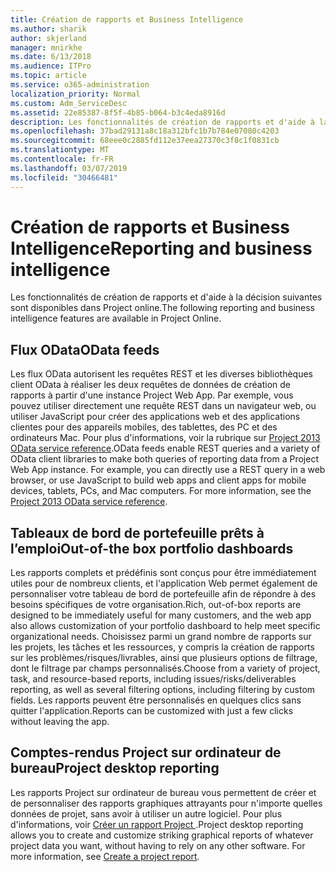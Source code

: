 ```yaml
---
title: Création de rapports et Business Intelligence
ms.author: sharik
author: skjerland
manager: mnirkhe
ms.date: 6/13/2018
ms.audience: ITPro
ms.topic: article
ms.service: o365-administration
localization_priority: Normal
ms.custom: Adm_ServiceDesc
ms.assetid: 22e85387-8f5f-4b85-b064-b3c4eda8916d
description: Les fonctionnalités de création de rapports et d'aide à la décision suivantes sont disponibles dans Project online.
ms.openlocfilehash: 37bad29131a8c18a312bfc1b7b784e07080c4203
ms.sourcegitcommit: 68eee0c2885fd112e37eea27370c3f8c1f0831cb
ms.translationtype: MT
ms.contentlocale: fr-FR
ms.lasthandoff: 03/07/2019
ms.locfileid: "30466481"
---
```

# <a name="reporting-and-business-intelligence"></a><span data-ttu-id="8e2e6-103">Création de rapports et Business Intelligence</span><span class="sxs-lookup"><span data-stu-id="8e2e6-103">Reporting and business intelligence</span></span>

<span data-ttu-id="8e2e6-104">Les fonctionnalités de création de rapports et d'aide à la décision suivantes sont disponibles dans Project online.</span><span class="sxs-lookup"><span data-stu-id="8e2e6-104">The following reporting and business intelligence features are available in Project Online.</span></span>
  
## <a name="odata-feeds"></a><span data-ttu-id="8e2e6-105">Flux OData</span><span class="sxs-lookup"><span data-stu-id="8e2e6-105">OData feeds</span></span>
<span data-ttu-id="8e2e6-106"><a name="bkmk_ODataFeeds"> </a></span><span class="sxs-lookup"><span data-stu-id="8e2e6-106"></span></span>

<span data-ttu-id="8e2e6-p101">Les flux OData autorisent les requêtes REST et les diverses bibliothèques client OData à réaliser les deux requêtes de données de création de rapports à partir d'une instance Project Web App. Par exemple, vous pouvez utiliser directement une requête REST dans un navigateur web, ou utiliser JavaScript pour créer des applications web et des applications clientes pour des appareils mobiles, des tablettes, des PC et des ordinateurs Mac. Pour plus d'informations, voir la rubrique sur [Project 2013 OData service reference](http://go.microsoft.com/fwlink/?LinkID=823655&amp;clcid=0x409).</span><span class="sxs-lookup"><span data-stu-id="8e2e6-p101">OData feeds enable REST queries and a variety of OData client libraries to make both queries of reporting data from a Project Web App instance. For example, you can directly use a REST query in a web browser, or use JavaScript to build web apps and client apps for mobile devices, tablets, PCs, and Mac computers. For more information, see the [Project 2013 OData service reference](http://go.microsoft.com/fwlink/?LinkID=823655&amp;clcid=0x409).</span></span>
  
## <a name="out-of-the-box-portfolio-dashboards"></a><span data-ttu-id="8e2e6-110">Tableaux de bord de portefeuille prêts à l’emploi</span><span class="sxs-lookup"><span data-stu-id="8e2e6-110">Out-of-the box portfolio dashboards</span></span>
<span data-ttu-id="8e2e6-111"><a name="bkmk_OutOfTheBoxPortfolioDashboards"> </a></span><span class="sxs-lookup"><span data-stu-id="8e2e6-111"></span></span>

<span data-ttu-id="8e2e6-112">Les rapports complets et prédéfinis sont conçus pour être immédiatement utiles pour de nombreux clients, et l'application Web permet également de personnaliser votre tableau de bord de portefeuille afin de répondre à des besoins spécifiques de votre organisation.</span><span class="sxs-lookup"><span data-stu-id="8e2e6-112">Rich, out-of-box reports are designed to be immediately useful for many customers, and the web app also allows customization of your portfolio dashboard to help meet specific organizational needs.</span></span> <span data-ttu-id="8e2e6-113">Choisissez parmi un grand nombre de rapports sur les projets, les tâches et les ressources, y compris la création de rapports sur les problèmes/risques/livrables, ainsi que plusieurs options de filtrage, dont le filtrage par champs personnalisés.</span><span class="sxs-lookup"><span data-stu-id="8e2e6-113">Choose from a variety of project, task, and resource-based reports, including issues/risks/deliverables reporting, as well as several filtering options, including filtering by custom fields.</span></span> <span data-ttu-id="8e2e6-114">Les rapports peuvent être personnalisés en quelques clics sans quitter l'application.</span><span class="sxs-lookup"><span data-stu-id="8e2e6-114">Reports can be customized with just a few clicks without leaving the app.</span></span> 
  
## <a name="project-desktop-reporting"></a><span data-ttu-id="8e2e6-115">Comptes-rendus Project sur ordinateur de bureau</span><span class="sxs-lookup"><span data-stu-id="8e2e6-115">Project desktop reporting</span></span>
<span data-ttu-id="8e2e6-116"><a name="bkmk_ProjectDesktopReporting"> </a></span><span class="sxs-lookup"><span data-stu-id="8e2e6-116"></span></span>

<span data-ttu-id="8e2e6-p103">Les rapports Project sur ordinateur de bureau vous permettent de créer et de personnaliser des rapports graphiques attrayants pour n'importe quelles données de projet, sans avoir à utiliser un autre logiciel. Pour plus d'informations, voir [Créer un rapport Project ](http://go.microsoft.com/fwlink/?LinkID=823657&amp;clcid=0x409).</span><span class="sxs-lookup"><span data-stu-id="8e2e6-p103">Project desktop reporting allows you to create and customize striking graphical reports of whatever project data you want, without having to rely on any other software. For more information, see [Create a project report](http://go.microsoft.com/fwlink/?LinkID=823657&amp;clcid=0x409).</span></span>
  


